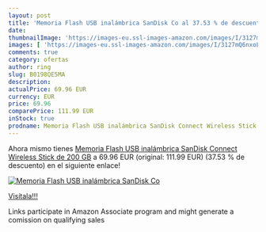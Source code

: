 ```yaml
---
layout: post
title: 'Memoria Flash USB inalámbrica SanDisk Co al 37.53 % de descuento'
date: 
thumbnailImage: 'https://images-eu.ssl-images-amazon.com/images/I/3127mQ6nxoL._SL200_.jpg'
images: [ 'https://images-eu.ssl-images-amazon.com/images/I/3127mQ6nxoL._SL200_.jpg' ]
comments: true
category: ofertas
author: ring
slug: B0198QE5MA
description:
actualPrice: 69.96 EUR
currency: EUR
price: 69.96
comparePrice: 111.99 EUR
inStock: true
prodname: Memoria Flash USB inalámbrica SanDisk Connect Wireless Stick de 200 GB
---
```


Ahora mismo tienes [Memoria Flash USB inalámbrica SanDisk Connect Wireless Stick de 200 GB](https://www.amazon.es/dp/B0198QE5MA/?tag=tolees-21) a 69.96 EUR (original: 111.99 EUR) (37.53 %  de descuento) en el siguiente enlace!

[![Memoria Flash USB inalámbrica SanDisk Co](https://images-eu.ssl-images-amazon.com/images/I/3127mQ6nxoL._SL200_.jpg)](https://www.amazon.es/dp/B0198QE5MA/?tag=tolees-21)

[Visítala!!!](https://www.amazon.es/dp/B0198QE5MA/?tag=tolees-21)

Links participate in Amazon Associate program and might generate a comission on qualifying sales
